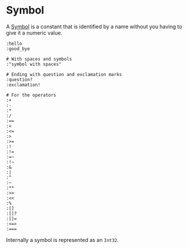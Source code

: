 # Symbol

A [Symbol](http://crystal-lang.org/api/Symbol.html) is a constant that is identified by a name without you having to give it a numeric value.

```crystal
:hello
:good_bye

# With spaces and symbols
:"symbol with spaces"

# Ending with question and exclamation marks
:question?
:exclamation!

# For the operators
:+
:-
:*
:/
:==
:<
:<=
:>
:>=
:!
:!=
:=~
:!~
:&
:|
:^
:~
:**
:>>
:<<
:%
:[]
:[]?
:[]=
:<=>
:===
```

Internally a symbol is represented as an `Int32`.
